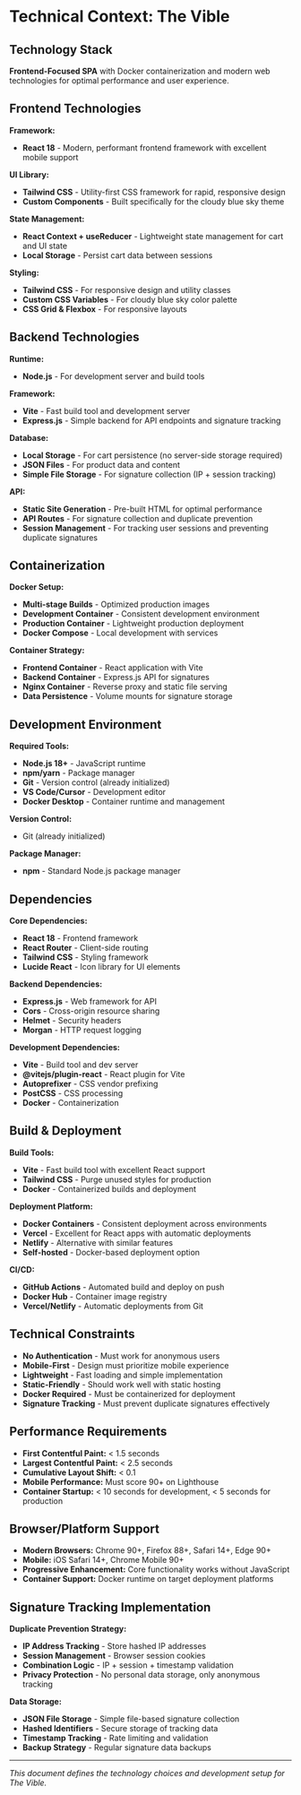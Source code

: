 # Technical Context: The Vible

## Technology Stack
**Frontend-Focused SPA** with Docker containerization and modern web technologies for optimal performance and user experience.

## Frontend Technologies
**Framework:**
- **React 18** - Modern, performant frontend framework with excellent mobile support

**UI Library:**
- **Tailwind CSS** - Utility-first CSS framework for rapid, responsive design
- **Custom Components** - Built specifically for the cloudy blue sky theme

**State Management:**
- **React Context + useReducer** - Lightweight state management for cart and UI state
- **Local Storage** - Persist cart data between sessions

**Styling:**
- **Tailwind CSS** - For responsive design and utility classes
- **Custom CSS Variables** - For cloudy blue sky color palette
- **CSS Grid & Flexbox** - For responsive layouts

## Backend Technologies
**Runtime:**
- **Node.js** - For development server and build tools

**Framework:**
- **Vite** - Fast build tool and development server
- **Express.js** - Simple backend for API endpoints and signature tracking

**Database:**
- **Local Storage** - For cart persistence (no server-side storage required)
- **JSON Files** - For product data and content
- **Simple File Storage** - For signature collection (IP + session tracking)

**API:**
- **Static Site Generation** - Pre-built HTML for optimal performance
- **API Routes** - For signature collection and duplicate prevention
- **Session Management** - For tracking user sessions and preventing duplicate signatures

## Containerization
**Docker Setup:**
- **Multi-stage Builds** - Optimized production images
- **Development Container** - Consistent development environment
- **Production Container** - Lightweight production deployment
- **Docker Compose** - Local development with services

**Container Strategy:**
- **Frontend Container** - React application with Vite
- **Backend Container** - Express.js API for signatures
- **Nginx Container** - Reverse proxy and static file serving
- **Data Persistence** - Volume mounts for signature storage

## Development Environment
**Required Tools:**
- **Node.js 18+** - JavaScript runtime
- **npm/yarn** - Package manager
- **Git** - Version control (already initialized)
- **VS Code/Cursor** - Development editor
- **Docker Desktop** - Container runtime and management

**Version Control:**
- Git (already initialized)

**Package Manager:**
- **npm** - Standard Node.js package manager

## Dependencies
**Core Dependencies:**
- **React 18** - Frontend framework
- **React Router** - Client-side routing
- **Tailwind CSS** - Styling framework
- **Lucide React** - Icon library for UI elements

**Backend Dependencies:**
- **Express.js** - Web framework for API
- **Cors** - Cross-origin resource sharing
- **Helmet** - Security headers
- **Morgan** - HTTP request logging

**Development Dependencies:**
- **Vite** - Build tool and dev server
- **@vitejs/plugin-react** - React plugin for Vite
- **Autoprefixer** - CSS vendor prefixing
- **PostCSS** - CSS processing
- **Docker** - Containerization

## Build & Deployment
**Build Tools:**
- **Vite** - Fast build tool with excellent React support
- **Tailwind CSS** - Purge unused styles for production
- **Docker** - Containerized builds and deployment

**Deployment Platform:**
- **Docker Containers** - Consistent deployment across environments
- **Vercel** - Excellent for React apps with automatic deployments
- **Netlify** - Alternative with similar features
- **Self-hosted** - Docker-based deployment option

**CI/CD:**
- **GitHub Actions** - Automated build and deploy on push
- **Docker Hub** - Container image registry
- **Vercel/Netlify** - Automatic deployments from Git

## Technical Constraints
- **No Authentication** - Must work for anonymous users
- **Mobile-First** - Design must prioritize mobile experience
- **Lightweight** - Fast loading and simple implementation
- **Static-Friendly** - Should work well with static hosting
- **Docker Required** - Must be containerized for deployment
- **Signature Tracking** - Must prevent duplicate signatures effectively

## Performance Requirements
- **First Contentful Paint:** < 1.5 seconds
- **Largest Contentful Paint:** < 2.5 seconds
- **Cumulative Layout Shift:** < 0.1
- **Mobile Performance:** Must score 90+ on Lighthouse
- **Container Startup:** < 10 seconds for development, < 5 seconds for production

## Browser/Platform Support
- **Modern Browsers:** Chrome 90+, Firefox 88+, Safari 14+, Edge 90+
- **Mobile:** iOS Safari 14+, Chrome Mobile 90+
- **Progressive Enhancement:** Core functionality works without JavaScript
- **Container Support:** Docker runtime on target deployment platforms

## Signature Tracking Implementation
**Duplicate Prevention Strategy:**
- **IP Address Tracking** - Store hashed IP addresses
- **Session Management** - Browser session cookies
- **Combination Logic** - IP + session + timestamp validation
- **Privacy Protection** - No personal data storage, only anonymous tracking

**Data Storage:**
- **JSON File Storage** - Simple file-based signature collection
- **Hashed Identifiers** - Secure storage of tracking data
- **Timestamp Tracking** - Rate limiting and validation
- **Backup Strategy** - Regular signature data backups

---
*This document defines the technology choices and development setup for The Vible.*
